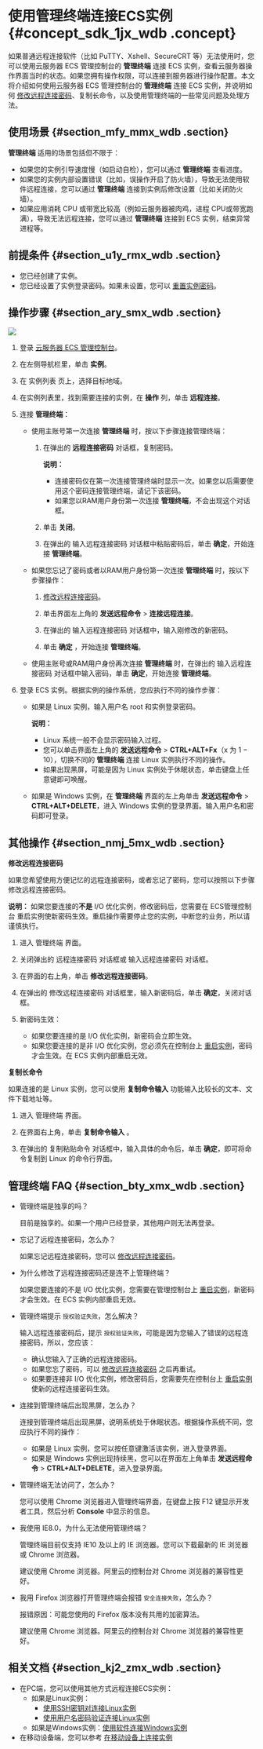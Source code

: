 # 使用管理终端连接ECS实例 {#concept_sdk_1jx_wdb .concept}

如果普通远程连接软件（比如 PuTTY、Xshell、SecureCRT 等）无法使用时，您可以使用云服务器 ECS 管理控制台的 **管理终端** 连接 ECS 实例，查看云服务器操作界面当时的状态。如果您拥有操作权限，可以连接到服务器进行操作配置。本文将介绍如何使用云服务器 ECS 管理控制台的 **管理终端** 连接 ECS 实例，并说明如何 [修改远程连接密码](#)、复制长命令，以及使用管理终端的一些常见问题及处理方法。

## 使用场景 {#section_mfy_mmx_wdb .section}

**管理终端** 适用的场景包括但不限于：

-   如果您的实例引导速度慢（如启动自检），您可以通过 **管理终端** 查看进度。
-   如果您的实例内部设置错误（比如，误操作开启了防火墙），导致无法使用软件远程连接，您可以通过 **管理终端** 连接到实例后修改设置（比如关闭防火墙）。
-   如果应用消耗 CPU 或带宽比较高（例如云服务器被肉鸡，进程 CPU或带宽跑满），导致无法远程连接，您可以通过 **管理终端** 连接到 ECS 实例，结束异常进程等。

## 前提条件 {#section_u1y_rmx_wdb .section}

-   您已经创建了实例。
-   您已经设置了实例登录密码。如果未设置，您可以 [重置实例密码](intl.zh-CN/用户指南/实例/重置实例密码.md#)。

## 操作步骤 {#section_ary_smx_wdb .section}

![](http://static-aliyun-doc.oss-cn-hangzhou.aliyuncs.com/assets/img/9619/15396168135162_zh-CN.png)

1.  登录 [云服务器 ECS 管理控制台](https://ecs.console.aliyun.com/#/home)。

2.  在左侧导航栏里，单击 **实例**。

3.  在 实例列表 页上，选择目标地域。

4.  在实例列表里，找到需要连接的实例，在 **操作** 列，单击 **远程连接**。

5.  连接 **管理终端**：

    -   使用主账号第一次连接 **管理终端** 时，按以下步骤连接管理终端：

        1.  在弹出的 **远程连接密码** 对话框，复制密码。

            **说明：** 

            -   连接密码仅在第一次连接管理终端时显示一次。如果您以后需要使用这个密码连接管理终端，请记下该密码。
            -   如果您以RAM用户身份第一次连接 **管理终端**，不会出现这个对话框。
        2.  单击 **关闭**。

        3.  在弹出的 输入远程连接密码 对话框中粘贴密码后，单击 **确定**，开始连接 **管理终端**。

    -   如果您忘记了密码或者以RAM用户身份第一次连接 **管理终端** 时，按以下步骤操作：

        1.  [修改远程连接密码](#)。

        2.  单击界面左上角的 **发送远程命令** \> **连接远程连接**。

        3.  在弹出的 输入远程连接密码 对话框中，输入刚修改的新密码。

        4.  单击 **确定** ，开始连接 **管理终端**。

    -   使用主账号或RAM用户身份再次连接 **管理终端** 时，在弹出的 输入远程连接密码 对话框中输入密码，单击 **确定**，开始连接 **管理终端**。

6.  登录 ECS 实例。根据实例的操作系统，您应执行不同的操作步骤：

    -   如果是 Linux 实例，输入用户名 root 和实例登录密码。

        **说明：** 

        -   Linux 系统一般不会显示密码输入过程。
        -   您可以单击界面左上角的 **发送远程命令** \> **CTRL+ALT+Fx**（x 为 1 − 10），切换不同的 **管理终端** 连接 Linux 实例执行不同的操作。
        -   如果出现黑屏，可能是因为 Linux 实例处于休眠状态，单击键盘上任意键即可唤醒。
    -   如果是 Windows 实例，在 **管理终端** 界面的左上角单击 **发送远程命令** \> **CTRL+ALT+DELETE**，进入 Windows 实例的登录界面。输入用户名和密码即可登录。


## 其他操作 {#section_nmj_5mx_wdb .section}

**修改远程连接密码**

如果您希望使用方便记忆的远程连接密码，或者忘记了密码，您可以按照以下步骤修改远程连接密码。

**说明：** 如果您要连接的**不是** I/O 优化实例，修改密码后，您需要在 ECS管理控制台 重启实例使新密码生效。重启操作需要停止您的实例，中断您的业务，所以请谨慎执行。

1.  进入 管理终端 界面。

2.  关闭弹出的 远程连接密码 对话框或 输入远程连接密码 对话框。

3.  在界面的右上角，单击 **修改远程连接密码**。

4.  在弹出的 修改远程连接密码 对话框里，输入新密码后，单击 **确定**，关闭对话框。

5.  新密码生效：

    -   如果您要连接的是 I/O 优化实例，新密码会立即生效。
    -   如果您要连接的是非 I/O 优化实例，您必须先在控制台上 [重启实例](intl.zh-CN/用户指南/实例/重启实例.md#)，密码才会生效。在 ECS 实例内部重启无效。

**复制长命令**

如果连接的是 Linux 实例，您可以使用 **复制命令输入** 功能输入比较长的文本、文件下载地址等。

1.  进入 管理终端 界面。

2.  在界面右上角，单击 **复制命令输入** 。

3.  在弹出的 复制粘贴命令 对话框中，输入具体的命令后，单击 **确定**，即可将命令复制到 Linux 的命令行界面。


## 管理终端 FAQ {#section_bty_xmx_wdb .section}

-   管理终端是独享的吗？

    目前是独享的。如果一个用户已经登录，其他用户则无法再登录。

-   忘记了远程连接密码，怎么办？

    如果忘记远程连接密码，您可以 [修改远程连接密码](#)。

-   为什么修改了远程连接密码还是连不上管理终端？

    如果您要连接的不是 I/O 优化实例，您需要在管理控制台上 [重启实例](intl.zh-CN/用户指南/实例/重启实例.md#)，新密码才会生效。在 ECS 实例内部重启无效。

-   管理终端提示 `授权验证失败`，怎么解决？

    输入远程连接密码后，提示 `授权验证失败`，可能是因为您输入了错误的远程连接密码，所以，您应该：

    -   确认您输入了正确的远程连接密码。
    -   如果您忘了密码，可以 [修改远程连接密码](#) 之后再重试。
    -   如果要连接非 I/O 优化实例，修改密码后，您需要先在控制台上 [重启实例](intl.zh-CN/用户指南/实例/重启实例.md#) 使新的远程连接密码生效。
-   连接到管理终端后出现黑屏，怎么办？

    连接到管理终端后出现黑屏，说明系统处于休眠状态。根据操作系统不同，您应执行不同的操作：

    -   如果是 Linux 实例，您可以按任意键激活该实例，进入登录界面。
    -   如果是 Windows 实例出现持续黑，您可以在界面左上角单击 **发送远程命令** \> **CTRL+ALT+DELETE**，进入登录界面。
-   管理终端无法访问了，怎么办？

    您可以使用 Chrome 浏览器进入管理终端界面，在键盘上按 F12 键显示开发者工具，然后分析 **Console** 中显示的信息。

-   我使用 IE8.0，为什么无法使用管理终端？

    管理终端目前仅支持 IE10 及以上的 IE 浏览器。您可以下载最新的 IE 浏览器或 Chrome 浏览器。

    建议使用 Chrome 浏览器。阿里云的控制台对 Chrome 浏览器的兼容性更好。

-   我用 Firefox 浏览器打开管理终端会报错 `安全连接失败`，怎么办？

    报错原因：可能您使用的 Firefox 版本没有共用的加密算法。

    建议使用 Chrome 浏览器。阿里云的控制台对 Chrome 浏览器的兼容性更好。


## 相关文档 {#section_kj2_zmx_wdb .section}

-   在PC端，您可以使用其他方式远程连接ECS实例：
    -   如果是Linux实例：
        -   [使用SSH密钥对连接Linux实例](intl.zh-CN/用户指南/连接实例/使用SSH密钥对连接Linux实例.md#)
        -   [使用用户名密码验证连接Linux实例](intl.zh-CN/用户指南/连接实例/使用用户名密码验证连接Linux实例.md#)
    -   如果是Windows实例：[使用软件连接Windows实例](intl.zh-CN/用户指南/连接实例/使用软件连接Windows实例.md#)
-   在移动设备端，您可以参考 [在移动设备上连接实例](intl.zh-CN/用户指南/连接实例/在移动设备上连接实例.md#)

